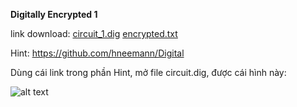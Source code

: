 **Digitally Encrypted 1**

link download:
[circuit_1.dig](https://drive.google.com/file/d/1MeQckIiQm55KF9p9uk1SoGGqjRmheN_D/view?usp=sharing)
[encrypted.txt](https://drive.google.com/file/d/14HPliRQ0wLiITcVKtAcUeb3lLE8h8xq4/view?usp=sharing)

Hint: https://github.com/hneemann/Digital

Dùng cái link trong phần Hint, mở file circuit.dig, được cái hình này:

![alt text](https://i.imgur.com/cx2ohPP.jpg)
